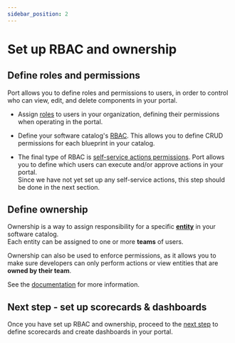 ```yaml
---
sidebar_position: 2
---
```


# Set up RBAC and ownership

## Define roles and permissions

Port allows you to define roles and permissions to users, in order to control who can view, edit, and delete components in your portal.

- Assign [roles](/sso-rbac/users-and-teams/manage-users-teams) to users in your organization, defining their permissions when operating in the portal.
  
- Define your software catalog's [RBAC](/build-your-software-catalog/set-catalog-rbac/). This allows you to define CRUD permissions for each blueprint in your catalog.

- The final type of RBAC is [self-service actions permissions](/actions-and-automations/create-self-service-experiences/set-self-service-actions-rbac/). Port allows you to define which users can execute and/or approve actions in your portal.  
Since we have not yet set up any self-service actions, this step should be done in the next section.

## Define ownership

Ownership is a way to assign responsibility for a specific [**entity**](https://docs.port.io/build-your-software-catalog/sync-data-to-catalog/#entities) in your software catalog.  
Each entity can be assigned to one or more **teams** of users.

Ownership can also be used to enforce permissions, as it allows you to make sure developers can only perform actions or view entities that are **owned by their team**.

See the [documentation](https://docs.port.io/sso-rbac/rbac-overview/#configuring-team-ownership) for more information.

## Next step - set up scorecards & dashboards

Once you have set up RBAC and ownership, proceed to the [next step](/guides/implementation-guide/build/scorecards-and-dashboards) to define scorecards and create dashboards in your portal.